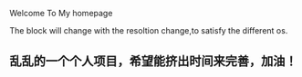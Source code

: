 Welcome To My homepage

The block will change with the resoltion change,to satisfy the different os.

## 乱乱的一个个人项目，希望能挤出时间来完善，加油！

